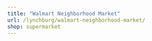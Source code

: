 ```yaml
---
title: "Walmart Neighborhood Market"
url: /lynchburg/walmart-neighborhood-market/
shop: supermarket
---
```

